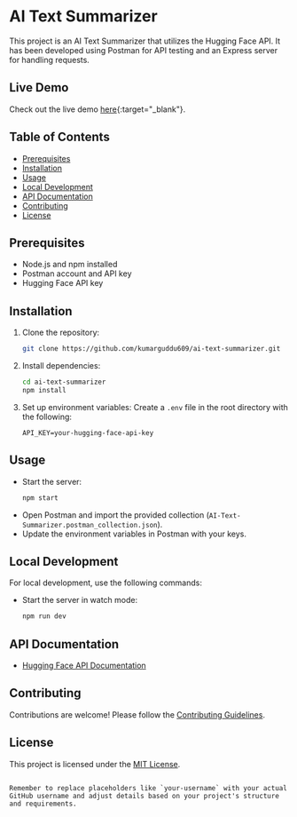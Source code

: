 # AI Text Summarizer

This project is an AI Text Summarizer that utilizes the Hugging Face API. It has been developed using Postman for API testing and an Express server for handling requests.

## Live Demo

Check out the live demo [here](https://ai-text-summarize.netlify.app/){:target="\_blank"}.

## Table of Contents

- [Prerequisites](#prerequisites)
- [Installation](#installation)
- [Usage](#usage)
- [Local Development](#local-development)
- [API Documentation](#api-documentation)
- [Contributing](#contributing)
- [License](#license)

## Prerequisites

- Node.js and npm installed
- Postman account and API key
- Hugging Face API key

## Installation

1. Clone the repository:

   ```bash
   git clone https://github.com/kumarguddu609/ai-text-summarizer.git
   ```

2. Install dependencies:

   ```bash
   cd ai-text-summarizer
   npm install
   ```

3. Set up environment variables:
   Create a `.env` file in the root directory with the following:
   ```env
   API_KEY=your-hugging-face-api-key
   ```

## Usage

- Start the server:
  ```bash
  npm start
  ```
- Open Postman and import the provided collection (`AI-Text-Summarizer.postman_collection.json`).
- Update the environment variables in Postman with your keys.

## Local Development

For local development, use the following commands:

- Start the server in watch mode:
  ```bash
  npm run dev
  ```

## API Documentation

- [Hugging Face API Documentation](https://huggingface.co/docs)

## Contributing

Contributions are welcome! Please follow the [Contributing Guidelines](CONTRIBUTING.md).

## License

This project is licensed under the [MIT License](LICENSE).

```

Remember to replace placeholders like `your-username` with your actual GitHub username and adjust details based on your project's structure and requirements.
```

